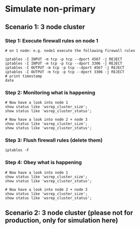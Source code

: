 # Simulate non-primary 

## Scenario 1: 3 node cluster


### Step 1: Execute firewall rules on node 1

```
# on 1 node: e.g. node1 execute the following firewall rules 
```


```
iptables -I INPUT -m tcp -p tcp --dport 4567 -j REJECT
iptables -I INPUT -m tcp -p tcp --dport 3306 -j REJECT
iptables -I OUTPUT -m tcp -p tcp --dport 4567 -j REJECT
iptables -I OUTPUT -m tcp -p tcp --dport 3306 -j REJECT
# print timestamp
date

```

### Step 2: Monitoring what is happening

```
# Now have a look into node 1 
show status like 'wsrep_cluster_size';
show status like 'wsrep_cluster_status';

# Now have a look into node 2 + node 3 
show status like 'wsrep_cluster_size';
show status like 'wsrep_cluster_status';

```

### Step 3: Flush firewall rules (delete them) 

```
iptables -F 
```

### Step 4: Obey what is happening

```
# Now have a look into node 1 
show status like 'wsrep_cluster_size';
show status like 'wsrep_cluster_status';

# Now have a look into node 2 + node 3 
show status like 'wsrep_cluster_size';
show status like 'wsrep_cluster_status';

```





## Scenario 2: 3 node cluster (please not for production, only for simulation here) 
